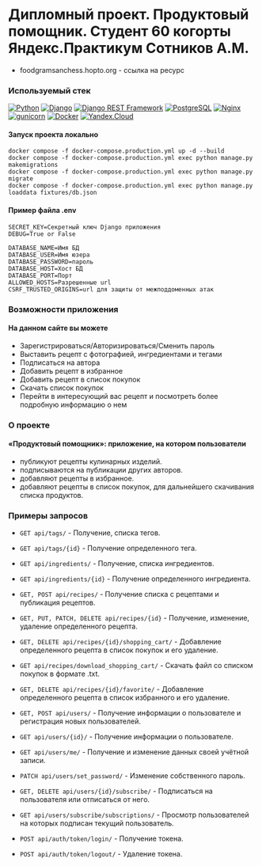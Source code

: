# Дипломный проект. Продуктовый помощник. Студент 60 когорты Яндекс.Практикум Сотников А.М.
- foodgramsanchess.hopto.org - ссылка на ресурс
### Используемый стек 
[![Python](https://img.shields.io/badge/-Python-464646?style=flat&logo=Python&logoColor=c6d2f5&color=474389)](https://www.python.org/)
[![Django](https://img.shields.io/badge/-Django-464646?style=flat&logo=Django&logoColor=c6d2f5&color=474389)](https://www.djangoproject.com/)
[![Django REST Framework](https://img.shields.io/badge/-Django%20REST%20Framework-464646?style=flat&logo=Django%20REST%20Framework&logoColor=c6d2f5&color=474389)](https://www.django-rest-framework.org/)
[![PostgreSQL](https://img.shields.io/badge/-PostgreSQL-464646?style=flat&logo=PostgreSQL&logoColor=c6d2f5&color=474389)](https://www.postgresql.org/)
[![Nginx](https://img.shields.io/badge/-NGINX-464646?style=flat&logo=NGINX&logoColor=c6d2f5&color=474389)](https://nginx.org/ru/)
[![gunicorn](https://img.shields.io/badge/-gunicorn-464646?style=flat&logo=gunicorn&logoColor=c6d2f5&color=474389)](https://gunicorn.org/)
[![Docker](https://img.shields.io/badge/-Docker-464646?style=flat&logo=Docker&logoColor=c6d2f5&color=474389)](https://www.docker.com/)
[![Yandex.Cloud](https://img.shields.io/badge/-Yandex.Cloud-464646?style=flat&logo=Yandex.Cloud&logoColor=c6d2f5&color=474389)](https://cloud.yandex.ru/)
#### Запуск проекта локально
```
docker compose -f docker-compose.production.yml up -d --build
docker compose -f docker-compose.production.yml exec python manage.py makemigrations
docker compose -f docker-compose.production.yml exec python manage.py migrate
docker compose -f docker-compose.production.yml exec python manage.py loaddata fixtures/db.json
```
#### Пример файла .env
```
SECRET_KEY=Секретный ключ Django приложения
DEBUG=True or False

DATABASE_NAME=Имя БД
DATABASE_USER=Имя юзера
DATABASE_PASSWORD=пароль
DATABASE_HOST=Хост БД
DATABASE_PORT=Порт
ALLOWED_HOSTS=Разрешенные url
CSRF_TRUSTED_ORIGINS=url для защиты от межподдоменных атак
```
### Возможности приложения
#### На данном сайте вы можете 
- Зарегистрироваться/Авторизироваться/Сменить пароль
- Выставить рецепт с фотографией, ингредиентами и тегами
- Подписаться на автора 
- Добавить рецепт в избранное
- Добавить рецепт в список покупок
- Скачать список покупок
- Перейти в интересующий вас рецепт и посмотреть более подробную информацию о нем

### О проекте
#### «Продуктовый помощник»: приложение, на котором пользователи
- публикуют рецепты кулинарных изделий.
- подписываются на публикации других авторов.
- добавляют рецепты в избранное. 
- добавляют рецепты в список покупок, для дальнейшего скачивания списка продуктов.
### Примеры запросов
- ```GET api/tags/``` - Получение, списка тегов.
- ```GET api/tags/{id}``` - Получение определенного тега.
- ```GET api/ingredients/``` - Получение, списка ингредиентов.
- ```GET api/ingredients/{id}``` - Получение определенного ингредиента.
- ```GET, POST api/recipes/``` - Получение списка с рецептами и публикация рецептов.
- ```GET, PUT, PATCH, DELETE api/recipes/{id}``` - Получение, изменение, удаление определенного рецепта.
- ```GET, DELETE api/recipes/{id}/shopping_cart/``` - Добавление определенного рецепта в список покупок и его удаление.
- ```GET api/recipes/download_shopping_cart/``` - Скачать файл со списком покупок в формате .txt.
- ```GET, DELETE api/recipes/{id}/favorite/``` - Добавление определенного рецепта в список избранного и его удаление.

- ```GET, POST api/users/``` - Получение информации о пользователе и регистрация новых пользователей.
- ```GET api/users/{id}/``` - Получение информации о пользователе.
- ```GET api/users/me/``` - Получение и изменение данных своей учётной записи.
- ```PATCH api/users/set_password/``` - Изменение собственного пароль.
- ```GET, DELETE api/users/{id}/subscribe/``` - Подписаться на пользователя или отписаться от него.
- ```GET api/users/subscribe/subscriptions/``` - Просмотр пользователей на которых подписан текущий пользователь.

- ```POST api/auth/token/login/``` - Получение токена.
- ```POST api/auth/token/logout/``` - Удаление токена.
